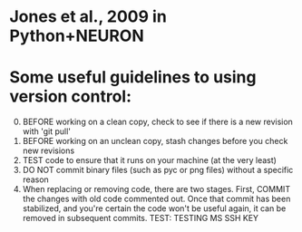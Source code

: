 # Jones et al., 2009 in Python+NEURON

Some useful guidelines to using version control:
================================================
0. BEFORE working on a clean copy, check to see if there is a new revision with 'git pull'
1. BEFORE working on an unclean copy, stash changes before you check new revisions
2. TEST code to ensure that it runs on your machine (at the very least)
3. DO NOT commit binary files (such as pyc or png files) without a specific reason
4. When replacing or removing code, there are two stages. First, COMMIT the changes with old code commented out. Once that commit has been stabilized, and you're certain the code won't be useful again, it can be removed in subsequent commits.
TEST: TESTING MS SSH KEY
